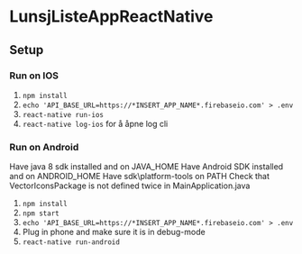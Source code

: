 # LunsjListeAppReactNative

## Setup

### Run on IOS
1. ```npm install```
2. ```echo 'API_BASE_URL=https://*INSERT_APP_NAME*.firebaseio.com' > .env ```
3. ```react-native run-ios```
4. ```react-native log-ios``` for å åpne log cli

### Run on Android
Have java 8 sdk installed and on JAVA_HOME
Have Android SDK installed and on ANDROID_HOME
Have sdk\platform-tools on PATH
Check that VectorIconsPackage is not defined twice in MainApplication.java

1. ```npm install```
2. ```npm start```
3. ```echo 'API_BASE_URL=https://*INSERT_APP_NAME*.firebaseio.com' > .env```
4. Plug in phone and make sure it is in debug-mode
5. ```react-native run-android```